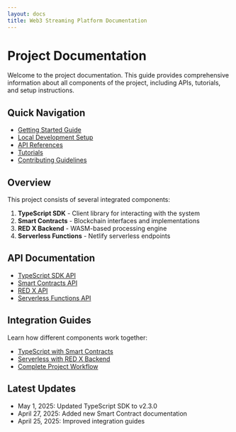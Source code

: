 ```yaml
---
layout: docs
title: Web3 Streaming Platform Documentation
---
```


# Project Documentation

Welcome to the project documentation. This guide provides comprehensive information about all components of the project, including APIs, tutorials, and setup instructions.

## Quick Navigation

- [Getting Started Guide](getting-started.md)
- [Local Development Setup](local-development.md)
- [API References](#api-documentation)
- [Tutorials](tutorials/index.md)
- [Contributing Guidelines](../CONTRIBUTING.md)

## Overview

This project consists of several integrated components:

1. **TypeScript SDK** - Client library for interacting with the system
2. **Smart Contracts** - Blockchain interfaces and implementations
3. **RED X Backend** - WASM-based processing engine
4. **Serverless Functions** - Netlify serverless endpoints

## API Documentation

- [TypeScript SDK API](api/typescript/index.html)
- [Smart Contracts API](api/contracts/index.html)
- [RED X API](api/red_x/index.html)
- [Serverless Functions API](api/serverless/index.html)

## Integration Guides

Learn how different components work together:

- [TypeScript with Smart Contracts](tutorials/ts-contracts.md)
- [Serverless with RED X Backend](tutorials/serverless-backend.md)
- [Complete Project Workflow](tutorials/complete-workflow.md)

## Latest Updates

- May 1, 2025: Updated TypeScript SDK to v2.3.0
- April 27, 2025: Added new Smart Contract documentation
- April 25, 2025: Improved integration guides

```

```
